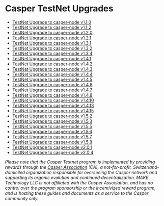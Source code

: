 # Casper TestNet Upgrades

- [TestNet Upgrade to casper-node v1.1.0](upgrade-1_1_0.md)
- [TestNet Upgrade to casper-node v1.1.2](upgrade-1_1_2.md)
- [TestNet Upgrade to casper-node v1.2.0](upgrade-1_2_0.md)
- [TestNet Upgrade to casper-node v1.2.1](upgrade-1_2_1.md)
- [TestNet Upgrade to casper-node v1.3.1](upgrade-1_3_1.md)
- [TestNet Upgrade to casper-node v1.3.2](upgrade-1_3_2.md)
- [TestNet Upgrade to casper-node v1.3.4](upgrade-1_3_4.md)
- [TestNet Upgrade to casper-node v1.4.1](upgrade-1_4_1.md)
- [TestNet Upgrade to casper-node v1.4.2](upgrade-1_4_2.md)
- [TestNet Upgrade to casper-node v1.4.3](upgrade-1_4_3.md)
- [TestNet Upgrade to casper-node v1.4.4](upgrade-1_4_4.md)
- [TestNet Upgrade to casper-node v1.4.5](upgrade-1_4_5.md)
- [TestNet Upgrade to casper-node v1.4.6](upgrade-1_4_6.md)
- [TestNet Upgrade to casper-node v1.4.7](upgrade-1_4_7.md)
- [TestNet Upgrade to casper-node v1.4.8](upgrade-1_4_8.md)
- [TestNet Upgrade to casper-node v1.4.10](upgrade-1_4_10.md)
- [TestNet Upgrade to casper-node v1.4.13](upgrade-1_4_13.md)
- [TestNet Upgrade to casper-node v1.4.15](upgrade-1_4_15.md)
- [TestNet Upgrade to casper-node v1.5.2](upgrade-1_5_2.md)
- [TestNet Upgrade to casper-node v1.5.3](upgrade-1_5_3.md)
- [TestNet Upgrade to casper-node v1.5.5](upgrade-1_5_5.md)
- [TestNet Upgrade to casper-node v1.5.6](upgrade-1_5_6.md)
- [TestNet Upgrade to casper-node v1.5.7](upgrade-1_5_7.md)
- [TestNet Upgrade to casper-node v1.5.8](upgrade-1_5_8.md)
- [TestNet Upgrade to casper-node v2.0.1](upgrade-2_0_1.md)
- [TestNet Upgrade to casper-node v2.0.4](upgrade-2_0_4.md)


_Please note that the Casper Testnet program is implemented by providing rewards
through the [Casper Association](https://casper.network) (CA), a not-for-profit, Switzerland-domiciled organization
responsible for overseeing the Casper network and supporting its organic evolution and continued decentralization.
MAKE Technology LLC is not affiliated with the Casper Association, and has no control over the program sponsorship or the incentivized
reward program, and is hosting these guides and documents as a service to the Casper community only._



